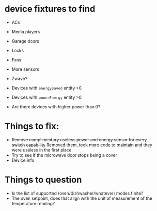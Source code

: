 # device fixtures to find

- ACs
- Media players
- Garage doors
- Locks
- Fans
- More sensors
- Zwave?

- Devices with `energySaved` entity >0
- Devices with `powerEnergy` entity >0
- Are there devices with higher power than 0?

# Things to fix:

- ~~Remove complimentary useless power and energy sensor for every switch capability~~ Removed them, took more code to maintain and they were useless in the first place
- Try to see if the microwave door stops being a cover 
- Device info

# Things to question

- Is the list of supported (oven/dishwasher/whatever) modes finite?
- The oven setpoint, does that align with the unit of measurement of the temperature reading?